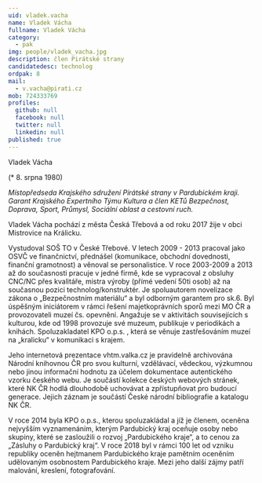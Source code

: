 ```yaml
---
uid: vladek.vacha
name: Vladek Vácha
fullname: Vladek Vácha
category:
  - pak
img: people/vladek_vacha.jpg
description: člen Pirátské strany
candidatedesc: technolog
ordpak: 8
mail:
  - v.vacha@pirati.cz
mob: 724333769
profiles:
  github: null
  facebook: null
  twitter: null
  linkedin: null
published: true
---
```

Vladek Vácha 

(* 8. srpna 1980) 

*Místopředseda Krajského sdružení Pirátské strany v Pardubickém kraji. Garant Krajského Expertního Týmu Kultura a člen KETů Bezpečnost, Doprava, Sport, Průmysl, Sociální oblast a cestovní ruch.* 

Vladek Vácha pochází z města Česká Třebová a od roku 2017 žije v obci Mistrovice na Králicku.

Vystudoval SOŠ TO v České Třebové. V letech 2009 - 2013 pracoval jako OSVČ ve finančnictví, přednášel (komunikace, obchodní dovednosti, finanční gramotnost) a věnoval se personalistice. V roce 2003-2009 a 2013 až do současnosti pracuje v jedné firmě, kde se vypracoval z obsluhy CNC/NC přes kvalitáře, mistra výroby (přímé vedení 50ti osob) až na současnou pozici technolog/konstruktér.
Je spoluautorem novelizace zákona o „Bezpečnostním materiálu“ a byl odborným garantem pro sk.6. Byl úspěšným iniciátorem v rámci řešení majetkoprávních sporů mezi MO ČR a provozovateli muzeí čs. opevnění.
Angažuje se v aktivitách souvisejících s kulturou, kde od 1998 provozuje své muzeum, publikuje v periodikách a knihách. Spoluzakladatel KPO o.p.s. , která se věnuje zastřešováním muzeí na „kralicku“ v komunikaci s krajem.

Jeho internetová prezentace vhtm.valka.cz je pravidelně archivována Národní knihovnou ČR pro svou kulturní, vzdělávací, vědeckou, výzkumnou nebo jinou informační hodnotu za účelem dokumentace autentického vzorku českého webu. Je součástí kolekce českých webových stránek, které NK ČR hodlá dlouhodobě uchovávat a zpřístupňovat pro budoucí generace. Jejich záznam je součástí České národní bibliografie a katalogu NK ČR.

V roce 2014 byla KPO o.p.s., kterou spoluzakládal a jíž je členem, oceněna nejvyšším vyznamenáním, kterým Pardubický kraj oceňuje osoby nebo skupiny, které se zasloužili o rozvoj „Pardubického kraje“, a to cenou za „Zásluhy o Pardubický kraj“. V roce 2018 byl v rámci 100 let od vzniku republiky oceněn hejtmanem Pardubického kraje pamětním oceněním udělovaným osobnostem Pardubického kraje.
Mezi jeho další zájmy patří malování, kreslení, fotografování.
